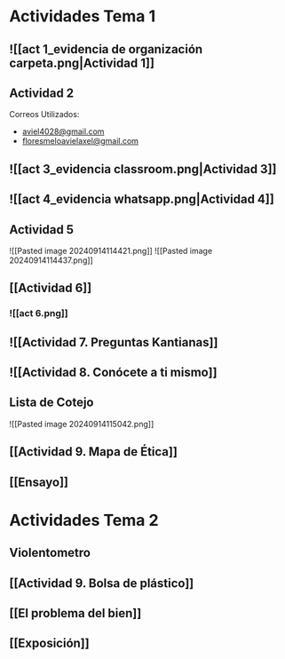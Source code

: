 # Actividades Tema 1
## ![[act 1_evidencia de organización carpeta.png|Actividad 1]]
## Actividad 2
Correos Utilizados: 
- aviel4028@gmail.com
- floresmeloavielaxel@gmail.com
## ![[act 3_evidencia classroom.png|Actividad 3]]
## ![[act 4_evidencia whatsapp.png|Actividad 4]]
## Actividad 5
![[Pasted image 20240914114421.png]]
![[Pasted image 20240914114437.png]]
## [[Actividad 6]]
### ![[act 6.png]]
## ![[Actividad 7. Preguntas Kantianas]]
## ![[Actividad 8. Conócete a ti mismo]]
## Lista de Cotejo
![[Pasted image 20240914115042.png]]
## [[Actividad 9. Mapa de Ética]]
## [[Ensayo]]
# Actividades Tema 2
## Violentometro
## [[Actividad 9. Bolsa de plástico]]
## [[El problema del bien]]
## [[Exposición]]